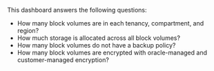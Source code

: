 This dashboard answers the following questions:

- How many block volumes are in each tenancy, compartment, and region?
- How much storage is allocated across all block volumes?
- How many block volumes do not have a backup policy?
- How many block volumes are encrypted with oracle-managed and customer-managed encryption?
